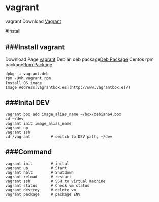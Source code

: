 vagrant
=========
vagrant Download [Vagrant](https://www.vagrantup.com/)

#Install

###Install vagrant
---------
Download Page [vagrant](https://www.vagrantup.com/downloads.html)
Debian deb package[Deb Package](https://releases.hashicorp.com/vagrant/1.8.3/vagrant_1.8.3_x86_64.deb)
Centos rpm package[Rpm Package](https://releases.hashicorp.com/vagrant/1.8.3/vagrant_1.8.3_x86_64.rpm)
```
dpkg -i vagrant.deb
rpm -Uvh vagrant.rpm
Install OS image
Image Address[vagrantbox.es](http://www.vagrantbox.es/)
```

###Inital DEV
---------
```
vagrant box add image_alias_name ~/box/debian64.box
cd ~/dev
vagrant init image_alias_name
vagrant up
vagrant ssh
cd /vagrant         # switch to DEV path, ~/dev
```

###Command
---------
```
vagrant init        # inital
vagrant up          # Start
vagrant halt        # Shutdown
vagrant reload      # restart
vagrant ssh         # SSH to virtual machine
vagrant status      # Check vm status
vagrant destroy     # delete vm
vagrant package     # package ENV
```

